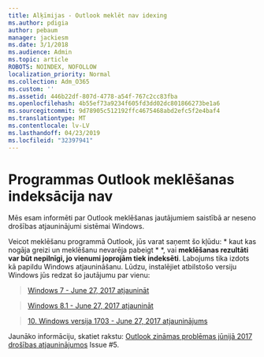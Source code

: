 ```yaml
---
title: Alķīmijas - Outlook meklēt nav idexing
ms.author: pdigia
author: pebaum
manager: jackiesm
ms.date: 3/1/2018
ms.audience: Admin
ms.topic: article
ROBOTS: NOINDEX, NOFOLLOW
localization_priority: Normal
ms.collection: Adm_O365
ms.custom: ''
ms.assetid: 446b22df-807d-4778-a54f-767c2cc83fba
ms.openlocfilehash: 4b55ef73a9234f605fd3dd02dc801866273be1a6
ms.sourcegitcommit: 9d78905c512192ffc4675468abd2efc5f2e4baf4
ms.translationtype: MT
ms.contentlocale: lv-LV
ms.lasthandoff: 04/23/2019
ms.locfileid: "32397941"
---
```

# <a name="outlook-search-not-indexing"></a>Programmas Outlook meklēšanas indeksācija nav

Mēs esam informēti par Outlook meklēšanas jautājumiem saistībā ar neseno drošības atjauninājumi sistēmai Windows.
  
Veicot meklēšanu programmā Outlook, jūs varat saņemt šo kļūdu: * kaut kas nogāja greizi un meklēšanu nevarēja pabeigt * *, vai **meklēšanas rezultāti var būt nepilnīgi, jo vienumi joprojām tiek indeksēti**. Labojums tika izdots kā papildu Windows atjaunināšanu. Lūdzu, instalējiet atbilstošo versiju Windows jūs redzat šo jautājumu par vienu: 
  
> [Windows 7 - June 27, 2017 atjaunināt](https://support.microsoft.com/kb/4022168.aspx)
    
> [Windows 8.1 - June 27, 2017 atjaunināt](https://support.microsoft.com/kb/4022720.aspx)
    
> [10. Windows versija 1703 - June 27, 2017 atjauninājums](https://support.microsoft.com/kb/4022716.aspx)
    
Jaunāko informāciju, skatiet rakstu: [Outlook zināmas problēmas jūnijā 2017 drošības atjauninājumos](https://support.office.com/article/Outlook-known-issues-in-the-June-2017-security-updates-3F6DBFFD-8505-492D-B19F-B3B89369ED9B.aspx) Issue #5. 
  

